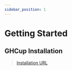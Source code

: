 ```yaml
---
sidebar_position: 1
---
```


# Getting Started

## GHCup Installation

> [Installation URL](https://www.haskell.org/ghcup/#)
